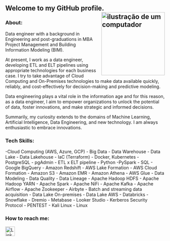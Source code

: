 ## Welcome to my GitHub profile. <img src="https://raw.githubusercontent.com/MicaelliMedeiros/micaellimedeiros/master/image/computer-illustration.png" alt="ilustração de um computador" min-width="200px" max-width="200px" width="200px" align="right">
### About:
Data engineer with a background in Engineering and post-graduations in MBA Project Management and Building Information Modeling (BIM).

At present, I work as a data engineer, developing ETL and ELT pipelines using appropriate technologies for each business case. I try to take advantage of Cloud Computing and On-Premises technologies to make data available quickly, reliably, and cost-effectively for decision-making and predictive modeling.
  
Data engineering plays a vital role in the information age and for this reason, as a data engineer, I aim to empower organizations to unlock the potential of data, foster innovations, and make strategic and informed decisions.
  
Summarily, my curiosity extends to the domains of Machine Learning, Artificial Intelligence, Data Engineering, and new technology. I am always enthusiastic to embrace innovations.

### Tech Skills:
-Cloud Computing (AWS, Azure, GCP)  - Big Data  - Data Warehouse - Data Lake - Data Lakehouse - IaC (Terraform) - Docker, Kubernetes - PostgreSQL - pgAdmin - ETL x ELT pipeline - Python
-PySpark - SQL - Google BigQuery - Amazon Redshift - AWS Lake Formation - AWS Cloud Formation - Amazon S3 - Amazon EMR - Amazon Athena - AWS Glue - Data Modeling - Data Quality - Data Lineage - Apache Hadoop HDFS - Apache Hadoop YARN - Apache Spark - Apache NiFi - Apache Kafka - Apache Airflow - Apache Zookeeper - Airbyte - Batch and streaming data acquisition - Data Lake On-premises - Data Lake AWS - Databricks - Snowflake - Dremio - Metabase - Looker Studio - Kerberos Security Protocol - PENTEST - Kali Linux - Linux

### How to reach me:
<div>
   <a href="https://www.linkedin.com/in/dataengraulleite" target="_blank"><img height='30' src='https://img.shields.io/badge/LinkedIn-000?style=for-the-badge&logo=linkedin&logoColor=blue' alt='Linkedin'></a>
</div>
<!--
